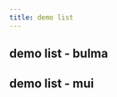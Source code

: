```yaml
---
title: demo list
---
```


## demo list - bulma

<DemoContainer>

<DemoItem
  title="bigetc.go"
  description="bigetc (Big Etcd), a PoC implementation of Etcd's important APIs: Watch / Get / Set, at scale."
  avator="https://avatars.githubusercontent.com/u/773853"
  uid="c4pt0r"
  uname="dongxu"
  repo="https://gist.github.com/c4pt0r/ee9c4165a7a36b9a48a2dcf86d637bda"
  playground="https://gist.github.com/c4pt0r/ee9c4165a7a36b9a48a2dcf86d637bda"/>

<DemoItem
  title="Real-time Analytics Application"
  description="Build a Real-time Analytics Application with TiDB Cloud."
  uid="pingcap"
  uname="pingcap"
  avator="https://avatars.githubusercontent.com/u/11855343"
  repo="https://en.pingcap.com/blog/build-a-real-time-analytics-application-with-tidb-cloud/"/>

<DemoItem
  title="Analyze GitHub Events"
  description="Use TiDB Cloud to Analyze GitHub Events in 10 Minutes"
  avator="https://avatars.githubusercontent.com/u/11855343"
  uid="pingcap"
  uname="pingcap"
  repo="https://ossinsight.io/blog/try-it-yourself" />

<DemoItem
  title="bigetc.go"
  description="bigetc (Big Etcd), a PoC implementation of Etcd's important APIs: Watch / Get / Set, at scale."
  avator="https://avatars.githubusercontent.com/u/773853"
  uid="c4pt0r"
  uname="dongxu"
  repo="https://gist.github.com/c4pt0r/ee9c4165a7a36b9a48a2dcf86d637bda"
  playground="https://gist.github.com/c4pt0r/ee9c4165a7a36b9a48a2dcf86d637bda"/>

<DemoItem
  title="bigetc.go"
  description="bigetc (Big Etcd), a PoC implementation of Etcd's important APIs: Watch / Get / Set, at scale."
  avator="https://avatars.githubusercontent.com/u/773853"
  uid="c4pt0r"
  uname="dongxu"
  repo="https://gist.github.com/c4pt0r/ee9c4165a7a36b9a48a2dcf86d637bda"
  playground="https://gist.github.com/c4pt0r/ee9c4165a7a36b9a48a2dcf86d637bda"/>

</DemoContainer>

## demo list - mui

<DemoContainer>

<DemoItemMui
  title="bigetc.go"
  description="bigetc (Big Etcd), a PoC implementation of Etcd's important APIs: Watch / Get / Set, at scale."
  avator="https://avatars.githubusercontent.com/u/773853"
  uid="c4pt0r"
  uname="dongxu"
  repo="https://gist.github.com/c4pt0r/ee9c4165a7a36b9a48a2dcf86d637bda"
  playground="https://gist.github.com/c4pt0r/ee9c4165a7a36b9a48a2dcf86d637bda"/>

<DemoItemMui
  title="Real-time Analytics Application"
  description="Build a Real-time Analytics Application with TiDB Cloud."
  uid="pingcap"
  uname="pingcap"
  avator="https://avatars.githubusercontent.com/u/11855343"
  repo="https://en.pingcap.com/blog/build-a-real-time-analytics-application-with-tidb-cloud/"/>

<DemoItemMui
  title="Analyze GitHub Events"
  description="Use TiDB Cloud to Analyze GitHub Events in 10 Minutes"
  avator="https://avatars.githubusercontent.com/u/11855343"
  uid="pingcap"
  uname="pingcap"
  repo="https://ossinsight.io/blog/try-it-yourself" />

<DemoItemMui
  title="bigetc.go"
  description="bigetc (Big Etcd), a PoC implementation of Etcd's important APIs: Watch / Get / Set, at scale."
  avator="https://avatars.githubusercontent.com/u/773853"
  uid="c4pt0r"
  uname="dongxu"
  repo="https://gist.github.com/c4pt0r/ee9c4165a7a36b9a48a2dcf86d637bda"
  playground="https://gist.github.com/c4pt0r/ee9c4165a7a36b9a48a2dcf86d637bda"/>

<DemoItemMui
  title="bigetc.go"
  description="bigetc (Big Etcd), a PoC implementation of Etcd's important APIs: Watch / Get / Set, at scale."
  avator="https://avatars.githubusercontent.com/u/773853"
  uid="c4pt0r"
  uname="dongxu"
  repo="https://gist.github.com/c4pt0r/ee9c4165a7a36b9a48a2dcf86d637bda"
  playground="https://gist.github.com/c4pt0r/ee9c4165a7a36b9a48a2dcf86d637bda"/>

<DemoItemMui
  title="bigetc.go"
  description="bigetc (Big Etcd), a PoC implementation of Etcd's important APIs: Watch / Get / Set, at scale."
  avator="https://avatars.githubusercontent.com/u/773853"
  uid="c4pt0r"
  uname="dongxu"
  repo="https://gist.github.com/c4pt0r/ee9c4165a7a36b9a48a2dcf86d637bda"
  playground="https://gist.github.com/c4pt0r/ee9c4165a7a36b9a48a2dcf86d637bda"/>

<DemoItemMui
  title="bigetc.go"
  description="bigetc (Big Etcd), a PoC implementation of Etcd's important APIs: Watch / Get / Set, at scale."
  avator="https://avatars.githubusercontent.com/u/773853"
  uid="c4pt0r"
  uname="dongxu"
  repo="https://gist.github.com/c4pt0r/ee9c4165a7a36b9a48a2dcf86d637bda"
  playground="https://gist.github.com/c4pt0r/ee9c4165a7a36b9a48a2dcf86d637bda"/>

</DemoContainer>
